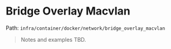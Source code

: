 # Bridge Overlay Macvlan

Path: `infra/container/docker/network/bridge_overlay_macvlan`

> Notes and examples TBD.
